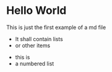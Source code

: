 # Hello World
This is just the first example of a md file
- It shall contain lists
- or other items
* this is
* a numbered list


